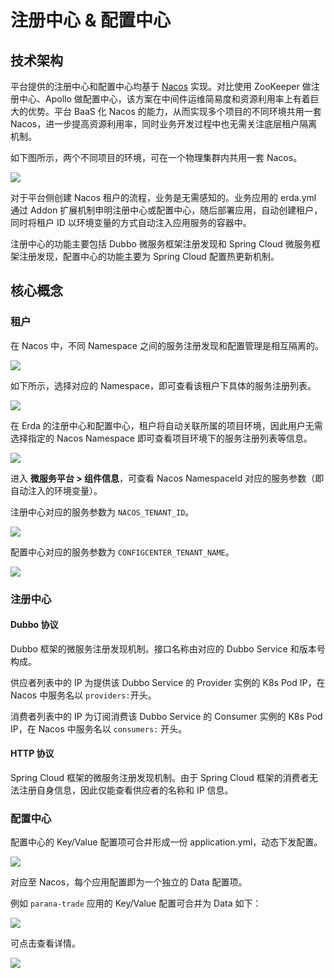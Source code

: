# 注册中心 & 配置中心

## 技术架构

平台提供的注册中心和配置中心均基于 [Nacos](https://nacos.io/en-us/) 实现。对比使用 ZooKeeper 做注册中心、Apollo 做配置中心，该方案在中间件运维简易度和资源利用率上有着巨大的优势。平台 BaaS 化 Nacos 的能力，从而实现多个项目的不同环境共用一套 Nacos，进一步提高资源利用率，同时业务开发过程中也无需关注底层租户隔离机制。

如下图所示，两个不同项目的环境，可在一个物理集群内共用一套 Nacos。

![](https://terminus-paas.oss-cn-hangzhou.aliyuncs.com/paas-doc/2021/08/03/1d3e3e52-ae2b-402d-afa7-6c320e4440cf.jpeg)

对于平台侧创建 Nacos 租户的流程，业务是无需感知的。业务应用的 erda.yml 通过 Addon 扩展机制申明注册中心或配置中心，随后部署应用，自动创建租户，同时将租户 ID 以环境变量的方式自动注入应用服务的容器中。

注册中心的功能主要包括 Dubbo 微服务框架注册发现和 Spring Cloud 微服务框架注册发现，配置中心的功能主要为 Spring Cloud 配置热更新机制。

## 核心概念

### 租户

在 Nacos 中，不同 Namespace 之间的服务注册发现和配置管理是相互隔离的。

![](https://terminus-paas.oss-cn-hangzhou.aliyuncs.com/paas-doc/2021/08/23/24014484-5078-42b5-ae30-9db4cb2f059e.png)

如下所示，选择对应的 Namespace，即可查看该租户下具体的服务注册列表。

![](https://terminus-paas.oss-cn-hangzhou.aliyuncs.com/paas-doc/2021/08/23/7419434a-24fc-4fd4-99a1-1bd2f0d7d9b5.png)

在 Erda 的注册中心和配置中心，租户将自动关联所属的项目环境，因此用户无需选择指定的 Nacos Namespace 即可查看项目环境下的服务注册列表等信息。

![](https://terminus-paas.oss-cn-hangzhou.aliyuncs.com/paas-doc/2021/08/23/3ff5c09e-532f-48df-af19-98adcf613379.png)

进入 **微服务平台 > 组件信息**，可查看 Nacos NamespaceId 对应的服务参数（即自动注入的环境变量）。

注册中心对应的服务参数为 `NACOS_TENANT_ID`。

![](https://terminus-paas.oss-cn-hangzhou.aliyuncs.com/paas-doc/2021/08/23/018ddd49-90c6-49fb-9c2f-faee275c5471.png)

配置中心对应的服务参数为 `CONFIGCENTER_TENANT_NAME`。

![](https://terminus-paas.oss-cn-hangzhou.aliyuncs.com/paas-doc/2021/08/23/24ba538f-b24f-4579-a763-e0addcbce45f.png)


### 注册中心

#### Dubbo 协议

Dubbo 框架的微服务注册发现机制。接口名称由对应的 Dubbo Service 和版本号构成。

供应者列表中的 IP 为提供该 Dubbo Service 的 Provider 实例的 K8s Pod IP，在 Nacos 中服务名以 `providers:`开头。

消费者列表中的 IP 为订阅消费该 Dubbo Service 的 Consumer 实例的 K8s Pod IP，在 Nacos 中服务名以 `consumers:` 开头。

#### HTTP 协议

Spring Cloud 框架的微服务注册发现机制。由于 Spring Cloud 框架的消费者无法注册自身信息，因此仅能查看供应者的名称和 IP 信息。

### 配置中心

配置中心的 Key/Value 配置项可合并形成一份 application.yml，动态下发配置。

![](https://terminus-paas.oss-cn-hangzhou.aliyuncs.com/paas-doc/2021/08/23/30981eb1-414a-4650-89ff-70a6a1162f2b.png)

对应至 Nacos，每个应用配置即为一个独立的 Data 配置项。

例如 `parana-trade` 应用的 Key/Value 配置可合并为 Data 如下：

![](https://terminus-paas.oss-cn-hangzhou.aliyuncs.com/paas-doc/2021/08/23/71bbeedc-dfb5-4f41-9984-80cedc538a6b.png)

可点击查看详情。

![](https://terminus-paas.oss-cn-hangzhou.aliyuncs.com/paas-doc/2021/08/23/52e039c0-fcfd-465d-ac67-cc61fb14506d.png)
